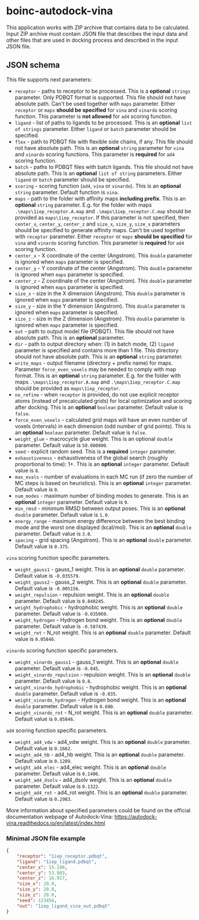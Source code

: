 # boinc-autodock-vina

This application works with ZIP archive that contains data to be calculated. Input ZIP archive must contain JSON file that describes the input data and other files that are used in docking process and described in the input JSON file.

## JSON schema

This file supports next parameters:

- `receptor` - paths to receptor to be processed. This is a **optional** `strings` parameter. Only PDBQT format is supported. This file should not have absolute path. Can't be used together with `maps` parameter. Either `receptor` or `maps` **should be specified** for `vina` and `vinardo` scoring function. This parameter is **not allowed** for `ad4` scoring function.
- `ligand` - list of paths to ligands to be processed. This is an **optional** `list of strings` parameter. Either `ligand` or `batch` parameter should be specified.
- `flex` - path to PDBQT file with flexible side chains, if any. This file should not have absolute path. This is an **optional** `string` parameter for `vina` and `vinardo` scoring functions. This parameter is **required** for `ad4` scoring function.
- `batch` - paths to PDBQT files with batch ligands. This file should not have absolute path. This is an **optional** `list of string` parameters. Either `ligand` or `batch` parameter should be specified.
- `scoring` - scoring function (`ad4`, `vina` or `vinardo`). This is an **optional** `string` parameter. Default function is `vina`.
- `maps` - path to the folder with affinity maps **including prefix**. This is an **optional** `string` parameter. E.g. for the folder with maps `.\maps\1iep_receptor.A.map` and `.\maps\1iep_receptor.C.map` should be provided as `maps\1iep_receptor`. If this parameter is not specified, then `center_x`, `center_y`, `center_z` and `size_x`, `size_y`, `size_x` parameters should be specified to generate affinity maps. Can't be used together with `receptor` parameter. Either `receptor` or `maps` **should be specified** for `vina` and `vinardo` scoring function. This parameter is **required** for `ad4` scoring function.
- `center_x` - X coordinate of the center (Angstrom). This `double` parameter is ignored when `maps` parameter is specified.
- `center_y` - Y coordinate of the center (Angstrom). This `double` parameter is ignored when `maps` parameter is specified.
- `center_z` - Z coordinate of the center (Angstrom). This `double` parameter is ignored when `maps` parameter is specified.
- `size_x` - size in the X dimension (Angstrom). This `double` parameter is ignored when `maps` parameter is specified.
- `size_y` - size in the Y dimension (Angstrom). This `double` parameter is ignored when `maps` parameter is specified.
- `size_z` - size in the Z dimension (Angstrom). This `double` parameter is ignored when `maps` parameter is specified.
- `out` - path to output model file (PDBQT). This file should not have absolute path. This is an **optional** parameter.
- `dir` - path to output directory when: (1) in batch mode, (2) `ligand` parameter is specified and contains more than 1 file. This directory should not have absolute path. This is an **optional** `string` parameter.
- `write_maps` - output filename (directory + prefix name) for maps. Parameter `force_even_voxels` may be needed to comply with map format. This is an **optional** `string` parameter. E.g. for the folder with maps `.\maps\1iep_receptor.A.map` and `.\maps\1iep_receptor.C.map` should be provided as `maps\1iep_receptor`.
- `no_refine` - when `receptor` is provided, do not use explicit receptor atoms (instead of precalculated grids) for local optimization and scoring after docking. This is an **optional** `boolean` parameter. Default value is `false`.
- `force_even_voxels` - calculated grid maps will have an even number of voxels (intervals) in each dimension (odd number of grid points). This is an **optional** `boolean` parameter. Default value is `false`.
- `weight_glue` - macrocycle glue weight. This is an optional `double` parameter. Default value is `50.000000`.
- `seed` - explicit random seed. This is a **required** `integer` parameter.
- `exhaustiveness` - exhaustiveness of the global search (roughly proportional to time): 1+. This is an **optional** `integer` parameter. Default value is `8`.
- `max_evals` - number of evaluations in each MC run (if zero the number of MC steps is based on heuristics). This is an **optional** `integer` parameter. Default value is `0`.
- `num_modes` - maximum number of binding modes to generate. This is an **optional** `integer` parameter. Default value is `9`.
- `min_rmsd` - minimum RMSD between output poses. This is an **optional** `double` parameter. Default value is `1.0`.
- `energy_range` - maximum energy difference between the best binding mode and the worst one displayed (kcal/mol). This is an **optional** `double` parameter. Default value is `3.0`.
- `spacing` - grid spacing (Angstrom). This is an **optional** `double` parameter. Default value is `0.375`.

`vina` scoring function specific parameters.

- `weight_gauss1` - gauss_1 weight. This is an **optional** `double` parameter. Default value is `-0.035579`.
- `weight_gauss2` - gauss_2 weight. This is an **optional** `double` parameter. Default value is `-0.005156`.
- `weight_repulsion` - repulsion weight. This is an **optional** `double` parameter. Default value is `0.840245`.
- `weight_hydrophobic` - hydrophobic weight. This is an **optional** `double` parameter. Default value is `-0.035069`.
- `weight_hydrogen` - Hydrogen bond weight. This is an **optional** `double` parameter. Default value is `-0.587439`.
- `weight_rot` - N_rot weight. This is an **optional** `double` parameter. Default value is `0.05846`.

`vinardo` scoring function specific parameters.

- `weight_vinardo_gauss1` - gauss_1 weight. This is an **optional** `double` parameter. Default value is `-0.045`.
- `weight_vinardo_repulsion` - repulsion weight. This is an **optional** `double` parameter. Default value is `0.8`.
- `weight_vinardo_hydrophobic` - hydrophobic weight. This is an **optional** `double` parameter. Default value is `-0.035`.
- `weight_vinardo_hydrogen` - Hydrogen bond weight. This is an **optional** `double` parameter. Default value is `0.600`.
- `weight_vinardo_rot` - N_rot weight. This is an **optional** `double` parameter. Default value is `0.05846`.

`ad4` scoring function specific parameters.

- `weight_ad4_vdw` - ad4_vdw weight. This is an **optional** `double` parameter. Default value is `0.1662`.
- `weight_ad4_hb` - ad4_hb weight. This is an **optional** `double` parameter. Default value is `0.1209`.
- `weight_ad4_elec` - ad4_elec weight. This is an **optional** `double` parameter. Default value is `0.1406`.
- `weight_ad4_dsolv` - ad4_dsolv weight. This is an **optional** `double` parameter. Default value is `0.1322`.
- `weight_ad4_rot` - ad4_rot weight. This is an **optional** `double` parameter. Default value is `0.2983`.

More information about specified parameters could be found on the official documentation webpage of Autodock-Vina: https://autodock-vina.readthedocs.io/en/latest/index.html

### Minimal JSON file example

```json
{
    "receptor": "1iep_receptor.pdbqt",
    "ligand": "1iep_ligand.pdbqt",
    "center_x": 15.190,
    "center_y": 53.903,
    "center_z": 16.917,
    "size_x": 20.0,
    "size_y": 20.0,
    "size_z": 20.0,
    "seed": 123456,
    "out": "1iep_ligand_vina_out.pdbqt"
}
```
